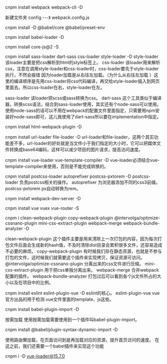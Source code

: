 
cnpm install webpack  webpack-cli -D

新建文件夹 config ---》 webpack.config.js

cnpm install -D  @babel/core @babel/preset-env

cnpm install babel-loader -D

cnpm install core-js@2 -S

cnpm install sass-loader dart-sass css-loader style-loader -D
style-loader 该loader主要是把css解析到html的style标签上。
css-loader 该loader用来解析css，注意在调用style-loader和css-loader时，css-loader要先于style-loader执行，不然会报错
因为loader加载是从右往左加载。（为什么从右往左加载 ）这里的编译顺序是先用css-loader将css代码编译，再交给style-loader插入到网页里面去。所以css-loader在右，style-loader在左。

sass-loader 该loader把scss或sass转换为css。
dart-sass 这个工具类似于编译器，转换scss语法，结合到sass-loader使用，其实还有个node-sass可以使用。使用node-sass的话可以不用在webpack的配置文件里面指定，只需要用npm安装好node-sass即可，这儿我使用了dart-sass所以要在implementation中指定。


cnpm install html-webpack-plugin -D

cnpm install url-loader file-loader -D
url-loader和file-loader，这两个其实功能差不多，url-loader的好处就是当文件小于我们指定的大小时，它可以把媒体文件转换成base64编码，这样可以减少项目的图片请求，提高访问速度。

cnpm install vue-loader vue-template-compiler -D
vue-loader必须结合vue-template-compiler来使用，否则是不能完成转换的。

cnpm install postcss-loader autoprefixer postcss-pxtorem -D
postcss-loader 负责postcss相关的操作。
autoprefixer 为浏览器添加不同的css3前缀。
postcss-pxtorem px自动转换为rem。

cnpm install webpack-dev-server -D

cnpm install vue vuex vue-router -S


cnpm i clean-webpack-plugin copy-webpack-plugin @intervolga/optimize-cssnano-plugin mini-css-extract-plugin webpack-merge webpack-bundle-analyzer -D

clean-webpack-plugin 这个插件主要是用来清除上一次打包的内容，因为每次打包文件后面会生成新的hash值，不及时清除dist目录会累积很多文件，还容易造成不必要的麻烦。
copy-webpack-plugin 有时候我们存在静态资源，也就是不参与打包的文件，这时候我们就需要这个插件来实现拷贝，保证资源可访问。
@intervolga/optimize-cssnano-plugin 分离出来的css文件进行压缩。
mini-css-extract-plugin 用于把css单独分离出来。
webpack-merge 合并webpack配置的插件。
webpack-bundle-analyzer 打包过后可以看到各个js文件所占的大小以及在项目中的比例。

cnpm install eslint eslint-plugin-vue -D
eslint的核心。
eslint-plugin-vue vue官方出品的用于检测.vue文件里面的template、js这些。

cnpm install babel-plugin-import -D

按需加载 使用按需加载需要使用到一个插件叫babel-plugin-import。

cnpm install @babel/plugin-syntax-dynamic-import -D

使用路由懒加载，在页面访问到是再加载对应的资源，提升首页访问的速度。 在这之前，我们还需要一个babel插件来实现这个功能

cnpm i -D vue-loader@15.7.0





